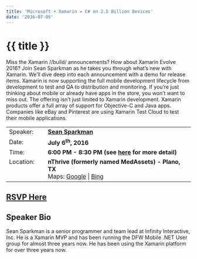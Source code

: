 ```yaml
---
title: 'Microsoft + Xamarin = C# on 2.5 Billion Devices'
date: '2016-07-05'
---
```

# {{ title }}

Miss the Xamarin //build/ announcements? How about Xamarin Evolve 2016? Join Sean Sparkman as he takes you through what’s new with Xamarin. We’ll dive deep into each announcement with a demo for release items. Xamarin is now supporting the full mobile development lifecycle from development to test and QA to distribution and monitoring. If you’re just thinking about mobile or already have apps in the store, you won’t want to miss out. The offering isn’t just limited to Xamarin development. Xamarin products offer a full array of support for Objective-C and Java apps. Companies like eBay and Pinterest are using Xamarin Test Cloud to test their mobile applications.

<table><tbody><tr><td>Speaker:</td><td>&nbsp;</td><td><b><a title="Sean Sparkman" target="_blank" href="https://twitter.com/seansparkman">Sean Sparkman</a></b></td></tr><tr><td>Date:</td><td>&nbsp;</td><td><b>July 6<sup>th</sup>, 2016</b></td></tr><tr><td valign="top">Time:</td><td>&nbsp;</td><td><b>6:00 PM - 8:30 PM (see <a title="Location" href="../../location/index.html">here</a> for more detail)</b></td></tr><tr><td valign="top">Location:</td><td>&nbsp;</td><td><b>nThrive (formerly named MedAssets) - Plano, TX</b><br>Maps: <a title="Google" target="_blank" href="https://goo.gl/maps/1OyNE">Google</a> | <a title="Bing" target="_blank" href="http://binged.it/1afBEJ9">Bing</a></td></tr></tbody></table>

## [RSVP Here](https://www.eventbrite.com/e/microsoft-xamarin-c-on-25-billion-devices-tickets-25999977633)

## Speaker Bio

Sean Sparkman is a senior programmer and team lead at Infinity Interactive, Inc. He is a Xamarin MVP and has been running the DFW Mobile .NET User group for almost three years now. He has been using the Xamarin platform for over three years now.
    
